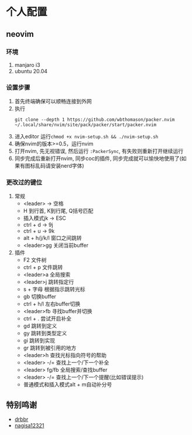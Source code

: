 # 个人配置

## neovim
### 环境
1. manjaro i3
2. ubuntu 20.04

### 设置步骤
1. 首先终端确保可以顺畅连接到外网
2. 执行
    ```
    git clone --depth 1 https://github.com/wbthomason/packer.nvim ~/.local/share/nvim/site/pack/packer/start/packer.nvim
    ```
3. 进入editor 运行`chmod +x nvim-setup.sh && ./nvim-setup.sh`
4. 确保nvim的版本>=0.5，运行nvim
5. 打开nvim, 先无视错误, 然后运行 `:PackerSync`, 有失败则重新打开继续运行
6. 同步完成后重新打开nvim, 同步coc的插件, 同步完成就可以愉快地使用了(如果有图标乱码请安装nerd字体)

### 更改过的键位
1. 常规
    - \<leader\> -> 空格
    - H 到行首, K到行尾, Q括号匹配
    - 插入模式jk -> ESC
    - ctrl + d -> 9j
    - ctrl + u -> 9k
    - alt + h/j/k/l 窗口之间跳转
    - \<leader\>gg 关闭当前buffer
2. 插件
    - F2 文件树
    - ctrl + p 文件跳转
    - \<leader\>a 全局搜索
    - \<leader\>j 跳转指定行
    - s + 字母 根据指示跳转光标
    - gb 切换buffer
    - ctrl + h/l 左右buffer切换 
    - \<leader\>fb 寻找buffer并切换
    - ctrl + . 尝试开启补全
    - gd 跳转到定义
    - gy 跳转到类型定义
    - gi 跳转到实现
    - gr 跳转到被引用的地方
    - \<leader\>h 查找光标指向符号的帮助
    - \<leader\> -/= 查找上一个/下一个补全
    - \<leader\> fg/fb 全局搜索/查找buffer
    - \<leader\> -/= 查找上一个/下一个提醒(比如错误提示)
    - 普通模式和插入模式alt + m自动补分号

## 特别鸣谢
   - [drbbr](https://github.com/drbbr)
   - [nagisa12321](https://github.com/Nagisa12321)
